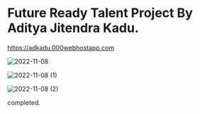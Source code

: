 # Future Ready Talent Project By Aditya Jitendra Kadu.
https://adkadu.000webhostapp.com

![2022-11-08](https://user-images.githubusercontent.com/117461241/200495378-42bf5ff0-8ae1-4b9c-8061-d7cb6813051b.png)






![2022-11-08 (1)](https://user-images.githubusercontent.com/117461241/200495721-f2066feb-ca6f-4cb4-9aa1-398892c4ebc1.png)



![2022-11-08 (2)](https://user-images.githubusercontent.com/117461241/200496017-24eb9cd8-adf2-4484-8c13-b32c942e777d.png)

completed.
